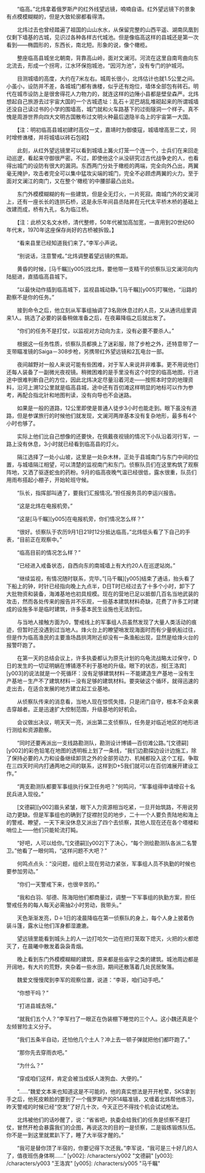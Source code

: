 　　“临高。”北炜拿着俄罗斯产的红外线望远镜，喃喃自语。红外望远镜下的景象有点模模糊糊的，但是大致轮廓都看得清。

　　北炜过去也曾经踏遍了祖国的山山水水，从保留完整的山西平遥、湖南凤凰到仅剩下墙基的古城，见识过各种各样古代城池。但是像临高这样的县城还是第一次看到——椭圆形的，东西长，南北短。形象的说，像个橄榄。

　　整座临高县城坐北朝南，背靠高山岭，面对文澜河。河流在这里自南弯曲向东北流去，形成一个拐弯，江水环保抱城池，“因河为池”，没有专门的护城河。

　　目测城墙的高度，大约在7米左右。城周长很小，北炜估计也就1.5公里之间。小虽小，设防并不差，各城城门都有谯楼，似乎还有炮位，墙体全部包有砖石。明代在城市设防上是很舍得花人力物力的，就连这样的边陲小县都是壁垒森严。北炜想起自己旅游去过宇宙大国的一个古城遗址：乱石＋泥巴胡乱堆砌起来的所谓城墙还没自己读过书的小学的围墙高，城门就和火车路基下的过街隧洞一个样子。真不愧是周游世界向四大文明古国散布过文明火种最后退隐半岛上的宇宙第一大国。

　　【注：明初临高县城初建时高仅一丈，嘉靖时为御倭寇，城墙增高至二丈，同时增修谯楼，并将城墙以砖石包砌】

　　此刻，从红外望远镜里可以看到城墙上篝火灯笼一个连一个，士兵们在来回走动巡逻，看起来守御很严密。不过，即使他这个从没研究过古代战争史的人，也看得出城门的设防有很大的漏洞。东西两门分处于橄榄的两端，完全向外凸出，两翼毫无掩护，攻击者完全可以集中猛攻尖端的城门，完全不必顾虑两翼的火力。至于面对文澜江的南门，又在整个‘橄榄’的中腰部最凸出处。

　　东门外模模糊糊的有一些建筑，但是全无灯火，一片死寂。南城门外的文澜河上，还有一座长长的连拱石桥，这是永乐年间县丞陆昇在元代太平桥木桥的基础上改建而成，桥有九孔，名为临江桥。

　　【注：此桥又名文水桥，清代整修，50年代被加高加宽，一直用到20世纪60年代末，1970年这座保存尚好的古桥被拆毁。】

　　“看来县里已经知道我们来了。”李军小声说。

　　“别说话，注意警戒。”北炜调整着望远镜的焦距。

　　黄昏的时候，[马千瞩][y005]找北炜，要他带一支精干的侦察队沿文澜河向内陆挺进，直插临高县城下。

　　“以最快动作插到临高城下，监视县城动静。”[马千瞩][y005]叮嘱他，“沿路的勘察不是你的任务。”

　　接到命令之后，他立刻从军事组抽调了3名刚休息过的人员，又从通讯组里调来1人。挑选了必要的装备稍做准备之后，在夜幕降临之后就出发了。

　　“你们的任务不是打仗，以监视对方动向为主，没有必要不要杀人。”

　　根据这一任务性质，侦察队员都换上了迷彩服，除了步枪之外，还特意带了一支带瞄准镜的Saiga－308步枪，另携带红外望远镜和2瓦电台一部。

　　夜间越野对一般人来说可能有些困难，对于军人来说并非难事。更不用说他们还每人装备了一副微光夜视镜。稍微困难的是手里没有这个时空的临高地图，行进途中很难判断自己的方位，因此北炜决定尽量沿着河走——按照本时空的地理资料，沿河上溯12公里就是临高县城，途中还有百仞滩这样明显的地标可以作为参考，再配合指北针和地图判读，没有向导也不会迷路。

　　如果是一般的道路，12公里即使是普通人徒步3小时也能走到。眼下虽没有道路，但是参谋旅行的时候他们就发现，文澜河两岸基本没有复杂地形，最多有4个小时也够了。

　　实际上他们比自己想像的还要快，在佩戴夜视镜的情况下小队沿着河行军，一路上没有休息，3小时就已经看到临高县的灯火。

　　隔江选择了一处小山坡，这里是一处杂木林，正处于县城南门与东门中间的位置，与城墙隔江相望，可以清楚的监视南门和东门。侦察队员们在这里构筑了观察阵地，又洒了驱逐蛇虫的药粉。9月的临高夜晚气温已经很低，露水很重，队员们用雨布搭起小棚子，开始轮班守候。

　　“队长，指挥部叫通了，要我们汇报情况。”担任报务员的李运兴报告。

　　“这是北炜在电报机旁。”

　　“这是[马千瞩][y005]在电报机旁，你们情况怎么样？”

　　“很好。侦察队于农历9月1日21时12分抵达临高，”北炜低头看了下自己的手表，“目前正在观察中。”

　　“临高目前的情况怎么样？”

　　“已经进入戒备状态，自西向东的南城墙上有大约20人在巡逻站岗。”

　　“继续监视，有情况随时联系，完毕。”[马千瞩][y005]结束了通话，抬头看了下船上的钟，时针已经指向晚上九点半，D日T时已经过去了十多个小时，卸下了大批物资和装备，海滩基地也初具规模。现在的营地已足以抵御几百名当地武装的攻击，然而各处传来的报告并不乐观，一些基本建筑材料奇缺，花费了许多工时建成的设施多半是临时建筑，许多基本民生设施也无法到位。

　　与当地人接触方面为0，警戒线上的军事组人员虽然发现了大量人类活动的痕迹，但暂时还没遇到过当地人。烽火台上的瞭望哨发现海面时而有少量帆船过往，但是作为临高渔民的主要渔场昌拱湾附近却没有一条渔船出现，显然是给烽火台的报警吓跑了。

　　在第一天的总结会议上，许多执委都认为原先计划的乌龟流战略太过保守，D日的发生的一切证明蜗在博铺港不利于基地的升级。眼下的状态，按[王洛宾][y003]的说法就是一个死循环：没有足够建筑材料－不能建造生产基地－没有生产基地－生产不了建筑材料－没有足够的建筑材料。要突破这个循环，就得迅速的走出去，在适合发展的地方建立起工业基地。

　　从侦察队传来的消息看，当地人现在惊慌失措，只是闭门自守，根本不会来袭击穿越者。正是迅速扩大控制范围，升级基地的好机会。

　　会议做出决议，明天天一亮，派出第二支侦察队，任务是对临近地区的地形进行测绘和资源勘察。

　　“同时还要再派出一支线路勘测队，勘测设计博铺—百仞滩公路。”[文德嗣][y002]的彩色铅笔在地图的透明板上划了一条线，“我们边勘探边设计边施工，除了保持必要的人力和设备继续卸货之外的全部劳动力、机械都投入这个工程。争取在三四天时间内打通两地之间的联系，这样到D+5我们就可以在百仞滩展开建设工作。”

　　“两支勘测队都要军事组执行保卫任务吧？”何鸣问，“军事组得申请增召十名民兵进入现役。”

　　[文德嗣][y002]眉头紧皱，眼下人力资源相当吃紧，一旦开始筑路，不用说劳动力更缺。但是军事组也的确到了捉襟肘见的地步，二十一个人要负责陆地和海上的警戒、瞭望，一天下来没休息又派出了四个去侦察，其他人现在还在各个塔楼和哨位上——他们只能轮流打盹。

　　“好吧，人可以给你。”[文德嗣][y002]下了决心，“每个测绘勘测队各派二名警卫。”他看了一眼何鸣，“这样问题不大吧？”

　　何鸣点点头：“没问题，组织上现在劳动力紧张，军事组人员不执勤的时候也要参加劳动。”

　　“你们一天警戒下来，也很辛苦的。”

　　“我和白羽、邬德、陈海阳他们都商量过，调整一下军事组的执勤方案，担任警戒任务的每人每天必需抽2小时劳动，我带头。”

　　天色渐渐发亮，D＋1日的凌晨降临在第一侦察队的身上，每个人身上披着伪装斗篷，露水让他们浑身都湿漉漉。

　　望远镜里能看到城头上的人一边打哈欠一边在把灯笼取下熄灭，火把的火都熄灭了，在晨曦中散发着袅袅青烟。

　　晚上看到东门外模模糊糊的建筑，原来都是些庙宇之类的建筑。城池周边都是开阔地，有大片的荒野，夹杂着一些水田，期间还散落着几处民居聚落。

　　魏爱文慢慢爬到李军的观察位置，说道：“李哥，咱们动手吧。”

　　“你想干吗？”

　　“打进县城去呀。”

　　“就我们五个人？”李军扫了一眼正在伪装棚下睡觉的三个人。这小魏还真是个左倾冒险主义分子。

　　“我们五条半自动，还怕他几个土人？冲上去一顿子弹就把他们都吓跑了。”

　　“那你先去穿雨衣吧。”

　　“为什么？”

　　“穿成咱们这样，肯定会被当成妖人泼狗血、大便的。”

　　“……”魏爱文本来也知道这是不可能的，他的真实想法是开开枪荤，SKS拿到手之后，他死皮赖脸的要到了一个俄罗斯产的R14瞄准镜，又缠着北炜帮他练习，昨天警戒的时候已经“空发”了好几十次，今天正巴不得找个机会试试枪法。

　　北炜被他们的话吵醒了，说：“省省吧，执委会给我们的任务是侦察不是打仗，冒然开枪会暴露我们的企图，再说这次的目的一是侦察，二是锻炼锻炼队伍。你不是一到这里就累趴下了，睡了大半宿才醒的。”

　　“我可是替你顶了半宿的，你要记得下次还我。”李军说，“我可是三十好几的人了，值夜班伤身体啊……”
[y002]: /characters/y002 "文德嗣"
[y003]: /characters/y003 "王洛宾"
[y005]: /characters/y005 "马千瞩"
